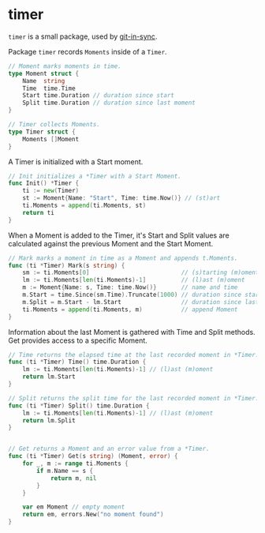 # timer #

`timer` is a small package, used by [git-in-sync](https://github.com/jychri/git-in-sync).

Package `timer` records `Moments` inside of a `Timer`. 

```go
// Moment marks moments in time.
type Moment struct {
	Name  string
	Time  time.Time
	Start time.Duration // duration since start
	Split time.Duration // duration since last moment
}

// Timer collects Moments.
type Timer struct {
	Moments []Moment
}
```

A Timer is initialized with a Start moment.

```go
// Init initializes a *Timer with a Start Moment.
func Init() *Timer {
	ti := new(Timer)
	st := Moment{Name: "Start", Time: time.Now()} // (st)art
	ti.Moments = append(ti.Moments, st)
	return ti
}
```

When a Moment is added to the Timer, it's Start and Split values are
calculated against the previous Moment and the Start Moment.

```go
// Mark marks a moment in time as a Moment and appends t.Moments.
func (ti *Timer) Mark(s string) {
	sm := ti.Moments[0]                          // (s)tarting (m)oment
	lm := ti.Moments[len(ti.Moments)-1]          // (l)ast (m)oment
	m := Moment{Name: s, Time: time.Now()}       // name and time
	m.Start = time.Since(sm.Time).Truncate(1000) // duration since start
	m.Split = m.Start - lm.Start                 // duration since last moment
	ti.Moments = append(ti.Moments, m)           // append Moment
}
```

Information about the last Moment is gathered with Time and Split
methods. Get provides access to a specific Moment.

```go
// Time returns the elapsed time at the last recorded moment in *Timer.
func (ti *Timer) Time() time.Duration {
	lm := ti.Moments[len(ti.Moments)-1] // (l)ast (m)oment
	return lm.Start
}

// Split returns the split time for the last recorded moment in *Timer.
func (ti *Timer) Split() time.Duration {
	lm := ti.Moments[len(ti.Moments)-1] // (l)ast (m)oment
	return lm.Split
}


// Get returns a Moment and an error value from a *Timer.
func (ti *Timer) Get(s string) (Moment, error) {
	for _, m := range ti.Moments {
		if m.Name == s {
			return m, nil
		}
	}

	var em Moment // empty moment
	return em, errors.New("no moment found")
}
```
